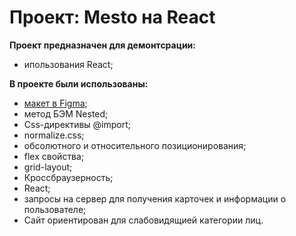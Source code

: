 # Проект: Mesto на React
  
**Проект предназначен для демонтсрации:**  
* ипользования React;  

  
**В проекте были использованы:**   
* [макет в Figma](https://www.figma.com/file/2cn9N9jSkmxD84oJik7xL7/JavaScript.-Sprint-4?node-id=0%3A1);  
* метод БЭМ Nested;    
* Css-директивы @import;  
* normalize.css;    
* обсолютного и относительного позиционирования;   
* flex свойства;    
* grid-layout;   
* Кроссбраузерность;   
* React;   
* запросы на сервер для получения карточек и информации о пользователе;  
* Сайт ориентирован для слабовидящией категории лиц. 
